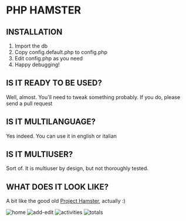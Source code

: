 # PHP HAMSTER

## INSTALLATION
1. Import the db
2. Copy config.default.php to config.php
3. Edit config.php as you need
4. Happy debugging!

## IS IT READY TO BE USED?
Well, almost. You'll need to tweak something probably. If you do, please send a pull request

## IS IT MULTILANGUAGE?
Yes indeed. You can use it in english or italian

## IS IT MULTIUSER?
Sort of. It is multiuser by design, but not thoroughly tested.

## WHAT DOES IT LOOK LIKE?
A bit like the good old [Project Hamster](http://projecthamster.org), actually :)

![home](https://user-images.githubusercontent.com/659492/103142397-a0e80900-4702-11eb-94e7-28107626e77b.png)
![add-edit](https://user-images.githubusercontent.com/659492/103142396-a04f7280-4702-11eb-8a36-4e9fd04fbcdc.png)
![activities](https://user-images.githubusercontent.com/659492/103142395-9fb6dc00-4702-11eb-8643-fdde527c0f8c.png)
![totals](https://user-images.githubusercontent.com/659492/103142398-a0e80900-4702-11eb-8d42-8e6c1a3caf03.png)
